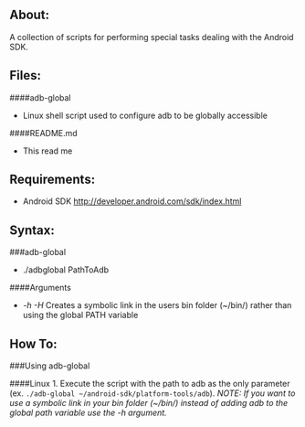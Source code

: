 About:
-
A collection of scripts for performing special tasks dealing with the Android SDK.

Files:
-
####adb-global
 * Linux shell script used to configure adb to be globally accessible
 
####README.md
 * This read me

Requirements:
-
- Android SDK http://developer.android.com/sdk/index.html
	
Syntax:
-

###adb-global
- ./adbglobal PathToAdb

####Arguments

 * _-h -H_ Creates a symbolic link in the users bin folder (~/bin/) rather than using the global PATH variable
	
How To:
-
###Using adb-global

####Linux
1\. Execute the script with the path to adb as the only parameter 
(ex. `./adb-global ~/android-sdk/platform-tools/adb`).
_NOTE: If you want to use a symbolic link in your bin folder (~/bin/) instead of adding adb to the global path variable use the -h argument._
